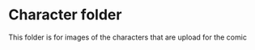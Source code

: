 Character folder
=========

This folder is for images of the characters that are upload for the comic
